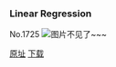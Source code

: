 ### Linear Regression
No.1725
![图片不见了~~~](https://imgs.xkcd.com/comics/linear_regression.png)

[原址](https://xkcd.com//1725) [下载](https://imgs.xkcd.com/comics/linear_regression.png)


